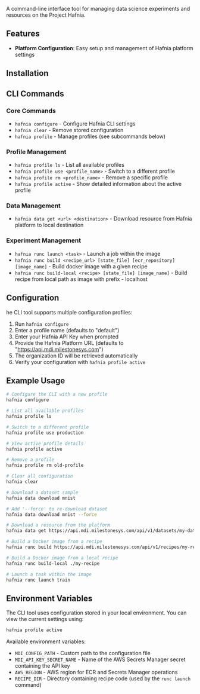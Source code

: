 A command-line interface tool for managing data science experiments and resources on the Project Hafnia.

## Features

- **Platform Configuration**: Easy setup and management of Hafnia platform settings

## Installation

## CLI Commands

### Core Commands

- `hafnia configure` - Configure Hafnia CLI settings
- `hafnia clear` - Remove stored configuration
- `hafnia profile` - Manage profiles (see subcommands below) 

### Profile Management

- `hafnia profile ls` - List all available profiles
- `hafnia profile use <profile_name>` - Switch to a different profile
- `hafnia profile rm <profile_name>` - Remove a specific profile
- `hafnia profile active` - Show detailed information about the active profile

### Data Management

- `hafnia data get <url> <destination>` - Download resource from Hafnia platform to local destination

### Experiment Management

- `hafnia runc launch <task>` - Launch a job within the image
- `hafnia runc build <recipe_url> [state_file] [ecr_repository] [image_name]` - Build docker image with a given recipe
- `hafnia runc build-local <recipe> [state_file] [image_name]` - Build recipe from local path as image with prefix - localhost

## Configuration

he CLI tool supports multiple configuration profiles:

1. Run `hafnia configure`
2. Enter a profile name (defaults to "default")
3. Enter your Hafnia API Key when prompted
4. Provide the Hafnia Platform URL (defaults to "https://api.mdi.milestonesys.com")
5. The organization ID will be retrieved automatically
6. Verify your configuration with `hafnia profile active`

## Example Usage

```bash
# Configure the CLI with a new profile
hafnia configure

# List all available profiles
hafnia profile ls

# Switch to a different profile
hafnia profile use production

# View active profile details
hafnia profile active

# Remove a profile
hafnia profile rm old-profile

# Clear all configuration
hafnia clear

# Download a dataset sample
hafnia data download mnist

# Add '--force' to re-download dataset
hafnia data download mnist --force

# Download a resource from the platform
hafnia data get https://api.mdi.milestonesys.com/api/v1/datasets/my-dataset ./data

# Build a Docker image from a recipe
hafnia runc build https://api.mdi.milestonesys.com/api/v1/recipes/my-recipe

# Build a Docker image from a local recipe
hafnia runc build-local ./my-recipe

# Launch a task within the image
hafnia runc launch train
```

## Environment Variables

The CLI tool uses configuration stored in your local environment. You can view the current settings using:

```bash
hafnia profile active
```

Available environment variables:

- `MDI_CONFIG_PATH` - Custom path to the configuration file
- `MDI_API_KEY_SECRET_NAME` - Name of the AWS Secrets Manager secret containing the API key
- `AWS_REGION` - AWS region for ECR and Secrets Manager operations
- `RECIPE_DIR` - Directory containing recipe code (used by the `runc launch` command)